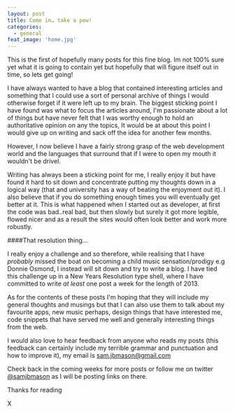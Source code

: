 ```yaml
---
layout: post
title: Come in… take a pew!
categories:
  - general
feat_image: 'home.jpg'
---
```

This is the first of hopefully many posts for this fine blog. Im not 100% sure yet what it is going to contain yet but hopefully that will figure itself out in time, so lets get going!

I have always wanted to have a blog that contained interesting articles and something that I could use a sort of personal archive of things I would otherwise forget if it were left up to  my brain. The biggest sticking point I have found was what to focus the articles around, I'm passionate about a lot of things but have never felt that I was worthy enough to hold an authoritative opinion on any the topics, It would be at about this point I would give up on writing and sack off the idea for another few months.

However, I now believe I have a fairly strong grasp of the web development world and the languages that surround that if I were to open my mouth it wouldn't be drivel.

Writing has always been a sticking point for me, I really enjoy it but have found it hard to sit down and concentrate putting my thoughts down in a logical way (that and university has a way of beating the enjoyment out it). I also believe that if you do something enough times you will eventually get better at it. This is what happened when I started out as developer, at first the code was bad..real bad, but then slowly but surely it got more legible, flowed nicer and as a result the sites would often look better and work more robustly.

####That resolution thing…

I really enjoy a challenge and so therefore, while realising that I have *probably* missed the boat on becoming a child music sensation/prodigy e.g Donnie Osmond, I instead will sit down and try to write a blog. I have tied this challenge up in a New Years Resolution type shell, where I have committed to write *at least* one post a week for the length of 2013.

As for the contents of these posts I'm hoping that they will include my general thoughts and musings but that I can also use them to talk about my favourite apps, new music perhaps, design things that have interested me, code snippets that have served me well and generally interesting things from the web.

I would also love to hear feedback from anyone who reads my posts (this feedback can certainly include my terrible grammar and punctuation and how to improve it), my email is sam.jbmason@gmail.com

Check back in the coming weeks for more posts or follow me on twitter [@samjbmason](http://twitter.com/samjbmason) as I will be posting links on there.

Thanks for reading

X